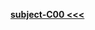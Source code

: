 <strong><a href="https://github.com/enverbey/42-Piscine/files/12334624/C00.readme.pdf">subject-C00 &lt;&lt;&lt;</a></strong></p>
